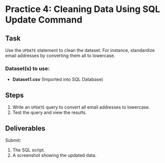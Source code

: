 # Practice 4: Cleaning Data Using SQL Update Command

## Task
Use the `UPDATE` statement to clean the dataset. For instance, standardize email addresses by converting them all to lowercase.

### Dataset(s) to use:
- **Dataset1.csv** (Imported into SQL Database)

## Steps
1. Write an `UPDATE` query to convert all email addresses to lowercase.
2. Test the query and view the results.

## Deliverables
Submit:
1. The SQL script.
2. A screenshot showing the updated data.
